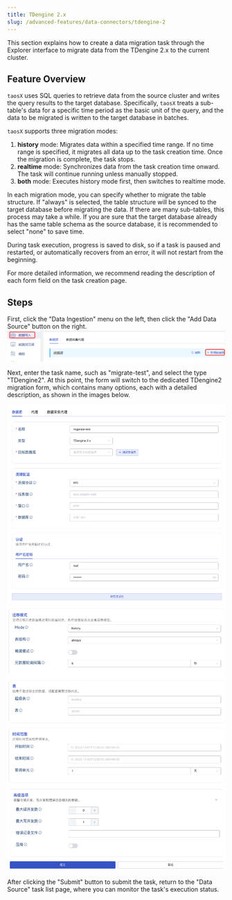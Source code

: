 ```yaml
---
title: TDengine 2.x
slug: /advanced-features/data-connectors/tdengine-2
---
```


This section explains how to create a data migration task through the Explorer interface to migrate data from the TDengine 2.x to the current cluster.

## Feature Overview

`taosX` uses SQL queries to retrieve data from the source cluster and writes the query results to the target database. Specifically, `taosX` treats a sub-table's data for a specific time period as the basic unit of the query, and the data to be migrated is written to the target database in batches.

`taosX` supports three migration modes:

1. **history** mode: Migrates data within a specified time range. If no time range is specified, it migrates all data up to the task creation time. Once the migration is complete, the task stops.
2. **realtime** mode: Synchronizes data from the task creation time onward. The task will continue running unless manually stopped.
3. **both** mode: Executes history mode first, then switches to realtime mode.

In each migration mode, you can specify whether to migrate the table structure. If "always" is selected, the table structure will be synced to the target database before migrating the data. If there are many sub-tables, this process may take a while. If you are sure that the target database already has the same table schema as the source database, it is recommended to select "none" to save time.

During task execution, progress is saved to disk, so if a task is paused and restarted, or automatically recovers from an error, it will not restart from the beginning.

For more detailed information, we recommend reading the description of each form field on the task creation page.

## Steps

First, click the "Data Ingestion" menu on the left, then click the "Add Data Source" button on the right.
![Step 1](../../assets/tdengine-2-01.png)

Next, enter the task name, such as "migrate-test", and select the type "TDengine2". At this point, the form will switch to the dedicated TDengine2 migration form, which contains many options, each with a detailed description, as shown in the images below.

![Step 2](../../assets/tdengine-2-02.png)
![Step 3](../../assets/tdengine-2-03.png)
![Step 4](../../assets/tdengine-2-04.png)

After clicking the "Submit" button to submit the task, return to the "Data Source" task list page, where you can monitor the task's execution status.
